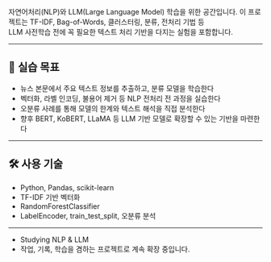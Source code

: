 자연어처리(NLP)와 LLM(Large Language Model) 학습을 위한 공간입니다.
이 프로젝트는 TF-IDF, Bag-of-Words, 클러스터링, 분류, 전처리 기법 등  
LLM 사전학습 전에 꼭 필요한 텍스트 처리 기반을 다지는 실험을 포함합니다.

---

## 🎯 실습 목표

- 뉴스 본문에서 주요 텍스트 정보를 추출하고, 분류 모델을 학습한다
- 벡터화, 라벨 인코딩, 불용어 제거 등 NLP 전처리 전 과정을 실습한다
- 오분류 사례를 통해 모델의 한계와 텍스트 해석을 직접 분석한다
- 향후 BERT, KoBERT, LLaMA 등 LLM 기반 모델로 확장할 수 있는 기반을 마련한다

---

## 🛠 사용 기술

- Python, Pandas, scikit-learn
- TF-IDF 기반 벡터화
- RandomForestClassifier
- LabelEncoder, train_test_split, 오분류 분석

---

- Studying NLP & LLM  
- 작업, 기록, 학습을 겸하는 프로젝트로 계속 확장 중입니다.
